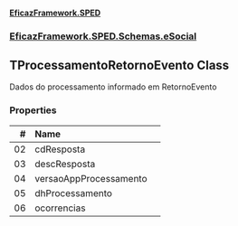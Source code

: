 #### [EficazFramework.SPED](EficazFrameworkSPED.md 'EficazFramework SPED')
### [EficazFramework.SPED.Schemas.eSocial](EficazFramework.SPED.Schemas.eSocial.md 'EficazFramework.SPED.Schemas.eSocial')

## TProcessamentoRetornoEvento Class

Dados do processamento informado em RetornoEvento
### Properties

| # | Name | |
| ---: | :--- | :--- |
| 02 | cdResposta |  |
| 03 | descResposta |  |
| 04 | versaoAppProcessamento |  |
| 05 | dhProcessamento |  |
| 06 | ocorrencias |  |
